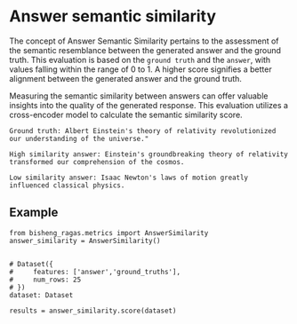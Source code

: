 # Answer semantic similarity


The concept of Answer Semantic Similarity pertains to the assessment of the semantic resemblance between the generated answer and the ground truth. This evaluation is based on the `ground truth` and the `answer`, with values falling within the range of 0 to 1. A higher score signifies a better alignment between the generated answer and the ground truth.

Measuring the semantic similarity between answers can offer valuable insights into the quality of the generated response. This evaluation utilizes a cross-encoder model to calculate the semantic similarity score.


```{hint}
Ground truth: Albert Einstein's theory of relativity revolutionized our understanding of the universe."

High similarity answer: Einstein's groundbreaking theory of relativity transformed our comprehension of the cosmos.

Low similarity answer: Isaac Newton's laws of motion greatly influenced classical physics.

```


## Example

```{code-block} python
from bisheng_ragas.metrics import AnswerSimilarity
answer_similarity = AnswerSimilarity()


# Dataset({
#     features: ['answer','ground_truths'],
#     num_rows: 25
# })
dataset: Dataset

results = answer_similarity.score(dataset)
```
